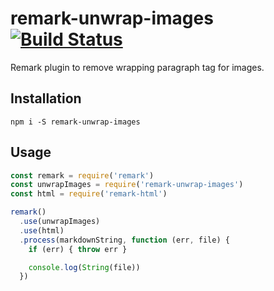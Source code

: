 # remark-unwrap-images [![Build Status](https://travis-ci.org/johno/remark-unwrap-images.svg?branch=master)](https://travis-ci.org/johno/remark-unwrap-images)

Remark plugin to remove wrapping paragraph tag for images.

## Installation

```
npm i -S remark-unwrap-images
```

## Usage

```js
const remark = require('remark')
const unwrapImages = require('remark-unwrap-images')
const html = require('remark-html')

remark()
  .use(unwrapImages)
  .use(html)
  .process(markdownString, function (err, file) {
    if (err) { throw err }

    console.log(String(file))
  })
```
